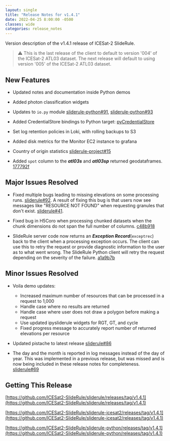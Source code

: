 ```yaml
---
layout: single
title: "Release Notes for v1.4.1"
date: 2022-04-25 8:00:00 -0500
classes: wide
categories: release_notes
---
```


Version description of the v1.4.1 release of ICESat-2 SlideRule.

> :warning: This is the last release of the client to default to version '004' of the ICESat-2 ATL03 dataset.  The next release will default to using version '005' of the ICESat-2 ATL03 dataset.

## New Features

- Updated notes and documentation inside Python demos

- Added photon classification widgets

- Updates to `io.py` module [sliderule-python#91](https://github.com/ICESat2-SlideRule/sliderule-python/pull/91), [sliderule-python#93](https://github.com/ICESat2-SlideRule/sliderule-python/pull/93)

- Added CredentialStore bindings to Python target: [pyCredentialStore](https://github.com/ICESat2-SlideRule/sliderule/blob/main/targets/binding-python/pyCredentialStore.cpp)

- Set log retention policies in Loki, with rolling backups to S3

- Added disk metrics for the Monitor EC2 instance to grafana

- Country of origin statistics [sliderule-project#15](https://github.com/ICESat2-SlideRule/sliderule-project/issues/15)

- Added `spot` column to the ***atl03s*** and ***atl03sp*** returned geodataframes. [177792f](https://github.com/ICESat2-SlideRule/sliderule-python/commit/177792fac19a3ef0ba10a73d09b6fe7f1a70c48c)

## Major Issues Resolved

- Fixed multiple bugs leading to missing elevations on some processing runs. [sliderule#92](https://github.com/ICESat2-SlideRule/sliderule/issues/92).  A result of fixing this bug is that users now see messages like "RESOURCE NOT FOUND" when requesting granules that don't exist. [sliderule#41](https://github.com/ICESat2-SlideRule/sliderule/issues/41).

- Fixed bug in H5Coro when processing chunked datasets when the chunk dimensions do not span the full number of columns. [c48b918](https://github.com/ICESat2-SlideRule/sliderule/commit/c48b918e12080fb97fb4bb6e3849841eadc75ed2)

- SlideRule server code now returns an ***Exception Record***(`exceptrec`) back to the client when a processing exception occurs.  The client can use this to retry the request or provide diagnostic information to the user as to what went wrong.  The SlideRule Python client will retry the request depending on the severity of the failure. [a1a9b7b](https://github.com/ICESat2-SlideRule/sliderule/commit/a1a9b7b8e7a4c29e834631f50f06ddb5fa612193)

## Minor Issues Resolved

- Voila demo updates:
    - Increased maximum number of resources that can be processed in a request to 1,000
    - Handle case where no results are returned
    - Handle case where user does not draw a polygon before making a request
    - Use updated ipysliderule widgets for RGT, GT, and cycle
    - Fixed progress message to accurately report number of returned elevations per resource

- Updated pistache to latest release [sliderule#86](https://github.com/ICESat2-SlideRule/sliderule/issues/86)

- The day and the month is reported in log messages instead of the day of year.  This was implemented in a previous release, but was missed and is now being included in these release notes for completeness.  [sliderule#69](https://github.com/ICESat2-SlideRule/sliderule/issues/69)

## Getting This Release

[https://github.com/ICESat2-SlideRule/sliderule/releases/tag/v1.4.1](https://github.com/ICESat2-SlideRule/sliderule/releases/tag/v1.4.1)

[https://github.com/ICESat2-SlideRule/sliderule-icesat2/releases/tag/v1.4.1](https://github.com/ICESat2-SlideRule/sliderule-icesat2/releases/tag/v1.4.1)

[https://github.com/ICESat2-SlideRule/sliderule-python/releases/tag/v1.4.1](https://github.com/ICESat2-SlideRule/sliderule-python/releases/tag/v1.4.1)

